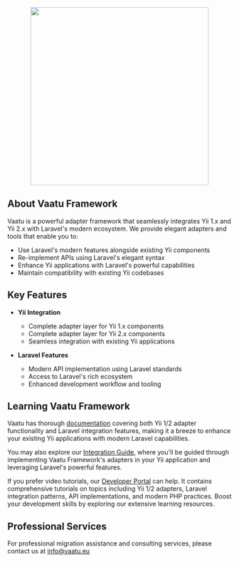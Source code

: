 <p align="center">
<a href="https://vaatu.eu" target="_blank"><img src="[path-to-vaatu-logo]" width="400"></a>
</p>

## About Vaatu Framework

Vaatu is a powerful adapter framework that seamlessly integrates Yii 1.x and Yii 2.x with Laravel's modern ecosystem. We provide elegant adapters and tools that enable you to:

- Use Laravel's modern features alongside existing Yii components
- Re-implement APIs using Laravel's elegant syntax
- Enhance Yii applications with Laravel's powerful capabilities
- Maintain compatibility with existing Yii codebases

## Key Features

- **Yii Integration**
  - Complete adapter layer for Yii 1.x components
  - Complete adapter layer for Yii 2.x components
  - Seamless integration with existing Yii applications

- **Laravel Features**
  - Modern API implementation using Laravel standards
  - Access to Laravel's rich ecosystem
  - Enhanced development workflow and tooling

## Learning Vaatu Framework

Vaatu has thorough [documentation](https://vaatu.eu/docs) covering both Yii 1/2 adapter functionality and Laravel integration features, making it a breeze to enhance your existing Yii applications with modern Laravel capabilities.

You may also explore our [Integration Guide](https://vaatu.eu/docs/guide), where you'll be guided through implementing Vaatu Framework's adapters in your Yii application and leveraging Laravel's powerful features.

If you prefer video tutorials, our [Developer Portal](https://vaatu.eu/learn) can help. It contains comprehensive tutorials on topics including Yii 1/2 adapters, Laravel integration patterns, API implementations, and modern PHP practices. Boost your development skills by exploring our extensive learning resources.

## Professional Services

For professional migration assistance and consulting services, please contact us at info@vaatu.eu
